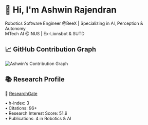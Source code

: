 # 👋 Hi, I'm Ashwin Rajendran

Robotics Software Engineer @BeeX | Specializing in AI, Perception & Autonomy  
MTech AI @ NUS | Ex-Lionsbot & SUTD 

## 📈 GitHub Contribution Graph

![Ashwin's Contribution Graph](https://github-readme-activity-graph.vercel.app/graph?username=Ashwinrajen&theme=dracula)

## 📚 Research Profile

🔗 [ResearchGate](https://www.researchgate.net/profile/Ashiwin-Rajendran)  

• h-index: 3  
• Citations: 96+  
• Research Interest Score: 51.9  
• Publications: 4 in Robotics & AI





<!--
**Ashwinrajen/Ashwinrajen** is a ✨ _special_ ✨ repository because its `README.md` (this file) appears on your GitHub profile.

Here are some ideas to get you started:

- 🔭 I’m currently working on ...
- 🌱 I’m currently learning ...
- 👯 I’m looking to collaborate on ...
- 🤔 I’m looking for help with ...
- 💬 Ask me about ...
- 📫 How to reach me: ...
- 😄 Pronouns: ...
- ⚡ Fun fact: ...
-->
